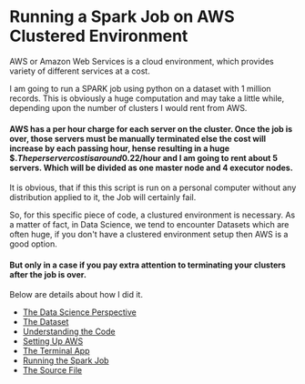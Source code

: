 # Running a Spark Job on AWS Clustered Environment

AWS or Amazon Web Services is a cloud environment, which provides variety of different services at a cost. 

I am going to run a SPARK job using python on a dataset with 1 million records.
This is obviously a huge computation  and may take a little while, depending upon the number of clusters I would rent from AWS.

#### AWS has a per hour charge for each server on the cluster. Once the job is over, those servers must be manually terminated else the cost will increase by each passing hour, hense resulting in a huge $$. The per server cost is around 0.22$/hour and I am going to rent about 5 servers. Which will be divided as one master node and 4 executor nodes. 

It is obvious, that if this this script is run on a personal computer without any distribution applied to it, the Job will certainly fail. 

So, for this specific piece of code, a clustured environment is necessary. As a matter of fact, in Data Science, we tend to encounter Datasets which are often huge, if you don't have a clustered environment setup then AWS is a good option.
#### But only in a case if you pay extra attention to terminating your clusters after the job is over. 

Below are details about how I did it.

- [The Data Science Perspective](the-prespective.md)
- [The Dataset](the-dataset.md)
- [Understanding the Code](the-code.md)
- [Setting Up AWS](aws-setup.md)
- [The Terminal App](terminal-app.md)
- [Running the Spark Job](spark-job.md)
- [The Source File](same-movies.py)

